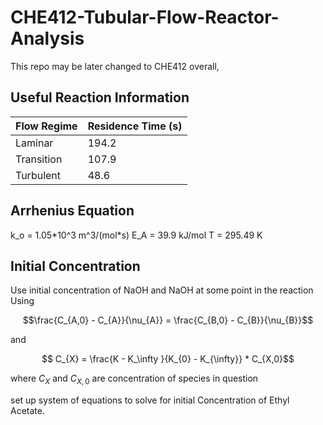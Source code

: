 # CHE412-Tubular-Flow-Reactor-Analysis

This repo may be later changed to CHE412 overall, 

## Useful Reaction Information

| Flow Regime | Residence Time (s) |
| ----------- | ------------- |
| Laminar | 194.2 |
| Transition | 107.9 |
| Turbulent | 48.6 |

## Arrhenius Equation

k_o = 1.05\*10^3 m^3/(mol\*s)
E_A = 39.9 kJ/mol
T = 295.49 K

## Initial Concentration

Use initial concentration of NaOH and NaOH at some point in the reaction
Using

$$\frac{C_{A,0} - C_{A}}{\nu_{A}} = \frac{C_{B,0} - C_{B}}{\nu_{B}}$$

and

$$ C_{X} = \frac{K - K_\infty }{K_{0} - K_{\infty}} * C_{X,0}$$

where $C_{X}$ and $C_{X,0}$ are concentration of species in question

set up system of equations to solve for initial Concentration of Ethyl Acetate.
